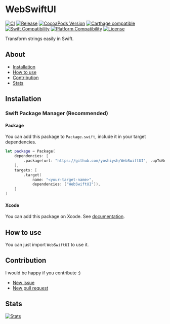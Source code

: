 # WebSwiftUI

[![CI](https://github.com/yoshiysh/WebSwiftUI/actions/workflows/build-and-test.yml/badge.svg?branch=main)](https://github.com/yoshiysh/WebSwiftUI/actions/workflows/build-and-test.yml)
[![Release](https://img.shields.io/github/v/release/yoshiysh/WebSwiftUI)](https://github.com/yoshiysh/WebSwiftUI/releases/latest)
[![CocoaPods Version](https://img.shields.io/cocoapods/v/WebSwiftUI.svg)](https://cocoapods.org/pods/WebSwiftUI)
[![Carthage compatible](https://img.shields.io/badge/Carthage-compatible-4BC51D.svg)](https://github.com/yoshiysh/WebSwiftUI)
[![Swift Compatibility](https://img.shields.io/endpoint?url=https%3A%2F%2Fswiftpackageindex.com%2Fapi%2Fpackages%2Fyoshiysh%2FWebSwiftUI%2Fbadge%3Ftype%3Dswift-versions)](https://swiftpackageindex.com/yoshiysh/WebSwiftUI)
[![Platform Compatibility](https://img.shields.io/endpoint?url=https%3A%2F%2Fswiftpackageindex.com%2Fapi%2Fpackages%2Fyoshiysh%2FWebSwiftUI%2Fbadge%3Ftype%3Dplatforms)](https://swiftpackageindex.com/yoshiysh/WebSwiftUI)
[![License](https://img.shields.io/github/license/yoshiysh/WebSwiftUI)](https://github.com/yoshiysh/WebSwiftUI/blob/main/LICENSE)

Transform strings easily in Swift.

## About

- [Installation](#installation)
- [How to use](#how-to-use)
- [Contribution](#contribution)
- [Stats](#stats)

## Installation

### Swift Package Manager (Recommended)

#### Package

You can add this package to `Package.swift`, include it in your target dependencies.

```swift
let package = Package(
    dependencies: [
        .package(url: "https://github.com/yoshiysh/WebSwiftUI", .upToNextMajor(from: "0.1.0")),
    ],
    targets: [
        .target(
            name: "<your-target-name>",
            dependencies: ["WebSwiftUI"]),
    ]
)
```

#### Xcode

You can add this package on Xcode.
See [documentation](https://developer.apple.com/documentation/swift_packages/adding_package_dependencies_to_your_app).


## How to use

You can just import `WebSwiftUI` to use it.


## Contribution

I would be happy if you contribute :)

- [New issue](https://github.com/yoshiysh/WebSwiftUI/issues/new)
- [New pull request](https://github.com/yoshiysh/WebSwiftUI/compare)

## Stats

[![Stats](https://repobeats.axiom.co/api/embed/3b9229c64d59197051a610e702ffb2cc822db648.svg "Repobeats analytics image")](https://github.com/yoshiysh/WebSwiftUI)
